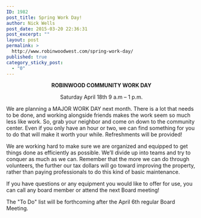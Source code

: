 ```yaml
---
ID: 1982
post_title: Spring Work Day!
author: Nick Wells
post_date: 2015-03-20 22:36:31
post_excerpt: ""
layout: post
permalink: >
  http://www.robinwoodwest.com/spring-work-day/
published: true
category_sticky_post:
  - "0"
---
```

<p style="text-align: center;"><strong>ROBINWOOD COMMUNITY WORK DAY</strong></p>
<p style="text-align: center;">Saturday April 18th 9 a.m – 1 p.m.</p>
We are planning a MAJOR WORK DAY next month. There is a lot that needs to be done, and working alongside friends makes the work seem so much less like work. So, grab your neighbor and come on down to the community center. Even if you only have an hour or two, we can find something for you to do that will make it worth your while. Refreshments will be provided!

We are working hard to make sure we are organized and equipped to get things done as efficiently as possible. We’ll divide up into teams and try to conquer as much as we can. Remember that the more we can do through volunteers, the further our tax dollars will go toward improving the property, rather than paying professionals to do this kind of basic maintenance. 

If you have questions or any equipment you would like to offer for use, you can call any board member or attend the next Board meeting!

The "To Do" list will be forthcoming after the April 6th regular Board Meeting.